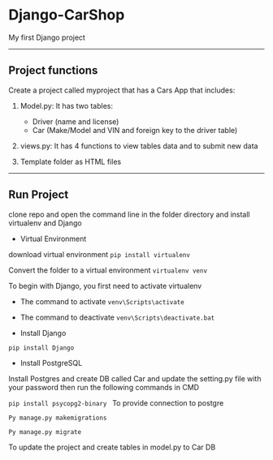 # Django-CarShop

My first Django project

------------

## Project functions

Create a project called myproject that has a Cars App that includes:

1. Model.py: It has two tables:
   - Driver (name and license)
   - Car (Make/Model and VIN and foreign key to the driver table)
2. views.py: It has 4 functions to view tables data and to submit new data

3. Template folder as HTML files

------------


## Run Project

clone repo and open the command line in the folder directory and install virtualenv and Django

- Virtual Environment

download virtual environment
`pip install virtualenv`

Convert the folder to a virtual environment
`virtualenv venv`

To begin with Django, you first need to activate virtualenv
- The command to activate 
`venv\Scripts\activate`
- The command to deactivate
`venv\Scripts\deactivate.bat`

- Install Django

`pip install Django`

- Install PostgreSQL

Install Postgres and create DB called Car and update the setting.py file with your password then run the following commands in CMD

`pip install psycopg2-binary `
To provide connection to postgre

`Py manage.py makemigrations `

`Py manage.py migrate`

To update the project and create tables in model.py to Car DB

